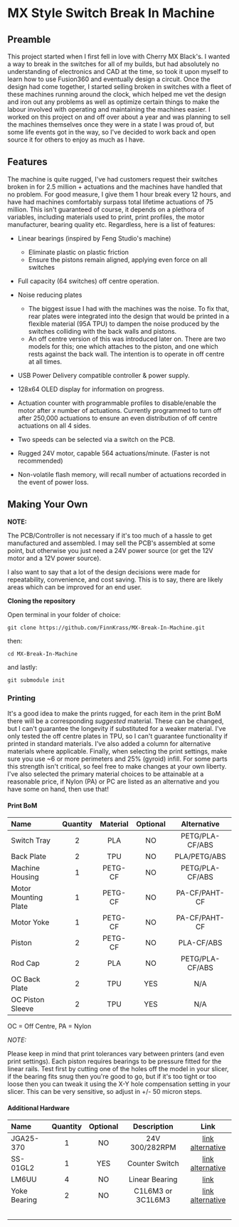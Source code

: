 
# MX Style Switch Break In Machine 

## Preamble

This project started when I first fell in love with Cherry MX Black's. I wanted a way to break in the switches for all of my builds, but had absolutely no understanding of electronics and CAD at the time, so took it upon myself to learn how to use Fusion360 and eventually design a circuit. Once the design had come together, I started selling broken in switches with a fleet of these machines running around the clock, which helped me vet the design and iron out any problems as well as optimize certain things to make the labour involved with operating and maintaining the machines easier. I worked on this project on and off over about a year and was planning to sell the machines themselves once they were in a state I was proud of, but some life events got in the way, so I've decided to work back and open source it for others to enjoy as much as I have.

## Features

The machine is quite rugged, I've had customers request their switches broken in for 2.5 million + actuations and the machines have handled that no problem. For good measure, I give them 1 hour break every 12 hours, and have had machines comfortably surpass total lifetime actuations of 75 million. This isn't guaranteed of course, it depends on a plethora of variables, including materials used to print, print profiles, the motor manufacturer, bearing quality etc. Regardless, here is a list of features:
- Linear bearings (inspired by Feng Studio's machine)
    - Eliminate plastic on plastic friction
    - Ensure the pistons remain aligned, applying even force on all switches
- Full capacity (64 switches) off centre operation.
- Noise reducing plates
    - The biggest issue I had with the machines was the noise. To fix that, rear plates were integrated into the design that would be printed in a flexible material (95A TPU) to dampen the noise produced by the switches colliding with the back walls and pistons.
    - An off centre version of this was introduced later on. There are two models for this; one which attaches to the piston, and one which rests against the back wall. The intention is to operate in off centre at all times.

- USB Power Delivery compatible controller & power supply.
- 128x64 OLED display for information on progress.
- Actuation counter with programmable profiles to disable/enable the motor after *x* number of actuations. Currently programmed to turn off after 250,000 actuations to ensure an even distribution of off centre actuations on all 4 sides.
- Two speeds can be selected via a switch on the PCB.
- Rugged 24V motor, capable 564 actuations/minute. (Faster is not recommended)
- Non-volatile flash memory, will recall number of actuations recorded in the event of power loss.

## Making Your Own
**NOTE:**

The PCB/Controller is not necessary if it's too much of a hassle to get manufactured and assembled. I may sell the PCB's assembled at some point, but otherwise you just need a 24V power source (or get the 12V motor and a 12V power source).

I also want to say that a lot of the design decisions were made for repeatability, convenience, and cost saving. This is to say, there are likely areas which can be improved for an end user. 

**Cloning the repository**

Open terminal in your folder of choice:

`git clone https://github.com/FinnKrass/MX-Break-In-Machine.git`

then:

`cd MX-Break-In-Machine`

and lastly:

`git submodule init`

### Printing

It's a good idea to make the prints rugged, for each item in the print BoM there will be a corresponding *suggested* material. These can be changed, but I can't guarantee the longevity if substituted for a weaker material. I've only tested the off centre plates in TPU, so I can't guarantee functionality if printed in standard materials. I've also added a column for alternative materials where applicable. Finally, when selecting the print settings, make sure you use ~6 or more perimeters and 25% (gyroid) infill. For some parts this strength isn't critical, so feel free to make changes at your own liberty. I've also selected the primary material choices to be attainable at a reasonable price, if Nylon (PA) or PC are listed as an alternative and you have some on hand, then use that!
#### Print BoM

| Name                 | Quantity | Material | Optional |   Alternative   |
|:---------------------|:--------:|:--------:|:--------:|:---------------:|
| Switch Tray          |    2     |   PLA    |    NO    | PETG/PLA-CF/ABS |
| Back Plate           |    2     |   TPU    |    NO    |  PLA/PETG/ABS   |
| Machine Housing      |    1     | PETG-CF  |    NO    | PETG/PLA-CF/ABS |
| Motor Mounting Plate |    1     | PETG-CF  |    NO    |  PA-CF/PAHT-CF  |
| Motor Yoke           |    1     | PETG-CF  |    NO    |  PA-CF/PAHT-CF  |
| Piston               |    2     | PETG-CF  |    NO    |   PLA-CF/ABS    |
| Rod Cap              |    2     |   PLA    |    NO    | PETG/PLA-CF/ABS |
| OC Back Plate        |    2     |   TPU    |   YES    |       N/A       |
| OC Piston Sleeve     |    2     |   TPU    |   YES    |       N/A       |

OC = Off Centre, PA = Nylon

*NOTE:*

Please keep in mind that print tolerances vary between printers (and even print settings). Each piston requires bearings to be pressure fitted for the linear rails. Test first by cutting one of the holes off the model in your slicer, if the bearing fits snug then you're good to go, but if it's too tight or too loose then you can tweak it using the X-Y hole compensation setting in your slicer. This can be very sensitive, so adjust in +/- 50 micron steps.

#### Additional Hardware

| Name         | Quantity | Optional |    Description    |                                                                             Link                                                                              |
|:-------------|:--------:|:--------:|:-----------------:|:-------------------------------------------------------------------------------------------------------------------------------------------------------------:|
| JGA25-370    |    1     |    NO    |  24V 300/282RPM   |                     [link](https://www.aliexpress.com/i/32987942205.html) [alternative](https://item.taobao.com/item.htm?id=691467377622)                     |
| SS-01GL2     |    1     |   YES    |  Counter Switch   | [link](https://www.lcsc.com/product-detail/Microswitches_Omron-Electronics_C231399.html) [alternative](https://www.aliexpress.com/item/1005005708872538.html) |
| LM6UU        |    4     |    NO    |  Linear Bearing   |                                                 [link](https://www.aliexpress.com/item/1005004774546723.html)                                                 |
| Yoke Bearing |    2     |    NO    | C1L6M3 or 3C1L6M3 |                 [link](https://www.aliexpress.com/item/1005005223529401.html) [alternative](https://item.taobao.com/item.htm?id=672727759613)                 |
|              |          |          |                   |                                                                                                                                                               |
|              |          |          |                   |                                                                                                                                                               |
|              |          |          |                   |                                                                                                                                                               |
|              |          |          |                   |                                                                                                                                                               |
|              |          |          |                   |                                                                                                                                                               |
